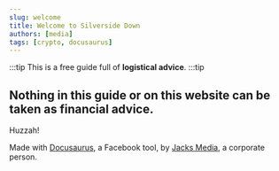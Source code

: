 ```yaml
---
slug: welcome
title: Welcome to Silverside Down
authors: [media]
tags: [crypto, docusaurus]
---
```


:::tip
This is a free guide full of **logistical advice**.
:::tip

## Nothing in this guide or on this website can be taken as financial advice.

Huzzah!

Made with [Docusaurus](https://docusaurus.io/docs/installation), a Facebook tool, by [Jacks Media](https://jacks.media), a corporate person.